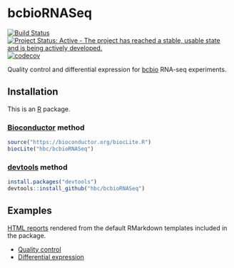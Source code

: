 # bcbioRNASeq

[![Build Status](https://travis-ci.org/hbc/bcbioRNASeq.svg?branch=master)](https://travis-ci.org/hbc/bcbioRNASeq)
[![Project Status: Active - The project has reached a stable, usable state and is being actively developed.](http://www.repostatus.org/badges/latest/active.svg)](http://www.repostatus.org/#active)
[![codecov](https://codecov.io/gh/hbc/bcbioRNASeq/branch/master/graph/badge.svg)](https://codecov.io/gh/hbc/bcbioRNASeq)

Quality control and differential expression for [bcbio][] RNA-seq experiments.


## Installation

This is an [R][] package.

### [Bioconductor][] method

```r
source("https://bioconductor.org/biocLite.R")
biocLite("hbc/bcbioRNASeq")
```

### [devtools][] method

```r
install.packages("devtools")
devtools::install_github("hbc/bcbioRNASeq")
```


## Examples

[HTML reports](http://bcb.io/bcbio_rnaseq_output_example) rendered from the default RMarkdown templates included in the package.

- [Quality control](http://bcb.io/bcbio_rnaseq_output_example/qc.html)
- [Differential expression](http://bcb.io/bcbio_rnaseq_output_example/de.html)


[bcbio]: https://github.com/chapmanb/bcbio-nextgen
[bioconductor]: https://bioconductor.org
[devtools]: https://cran.r-project.org/package=devtools
[r]: https://www.r-project.org
[rmarkdown]: http://rmarkdown.rstudio.com
